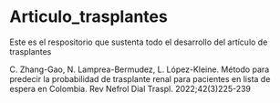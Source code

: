 # Articulo_trasplantes
Este es el respositorio que sustenta todo el desarrollo del artículo de trasplantes

C. Zhang-Gao, N. Lamprea-Bermudez, L. López-Kleine. Método para predecir la probabilidad de trasplante renal para pacientes en lista de espera en Colombia. Rev Nefrol Dial Traspl. 2022;42(3)225-239

